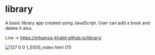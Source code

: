 # library

A basic library app created using JavaScript. User can add a book and delete it also.

Live ->  https://mhamza-khalid.github.io/library/

![127 0 0 1_5500_index html (11)](https://github.com/mhamza-khalid/library/assets/125656697/993486b7-945b-4d45-9414-b9e85aa6ed47)

 
